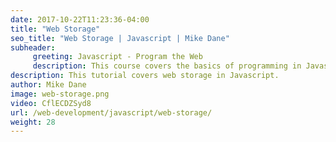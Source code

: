 ```yaml
---
date: 2017-10-22T11:23:36-04:00
title: "Web Storage"
seo_title: "Web Storage | Javascript | Mike Dane"
subheader:
     greeting: Javascript - Program the Web
     description: This course covers the basics of programming in Javascript. Work your way through the videos and we'll teach you everything you need to know to make your website more responsive!
description: This tutorial covers web storage in Javascript.
author: Mike Dane
image: web-storage.png
video: CflECDZSyd8
url: /web-development/javascript/web-storage/
weight: 28
---
```

